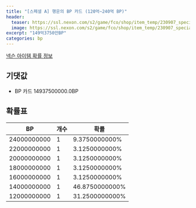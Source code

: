 ```yaml
---
title: "[스페셜 A] 행운의 BP 카드 (120억~240억 BP)"
header:
  teaser: https://ssl.nexon.com/s2/game/fco/shop/item_temp/230907_special_b9244v59dhjj15/200333015_s.png
  image: https://ssl.nexon.com/s2/game/fco/shop/item_temp/230907_special_b9244v59dhjj15/200333015_s.png
excerpt: "149억3750만BP"
categories: bp
---
```

[넥슨 아이템 확률 정보](http://iteminfo.nexon.com/probability/fco?sn=7455)

## 기댓값
  - BP 카드 14937500000.0BP

## 확률표

|BP|개수|확률|
|---|---|---|
|24000000000|1|9.3750000000%|
|22000000000|1|3.1250000000%|
|20000000000|1|3.1250000000%|
|18000000000|1|3.1250000000%|
|16000000000|1|3.1250000000%|
|14000000000|1|46.8750000000%|
|12000000000|1|31.2500000000%|
